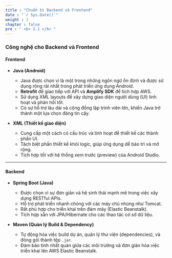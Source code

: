 ```yaml
---
title : "Chuẩn bị Backend và Frontend"
date : "`r Sys.Date()`"
weight : 1
chapter : false
pre : " <b> 2.1 </b> "
---
```


### Công nghệ cho Backend và Frontend

#### Frontend
- **Java (Android)**  
  - Java được chọn vì là một trong những ngôn ngữ ổn định và được sử dụng rộng rãi nhất trong phát triển ứng dụng Android.  
  - **Retrofit** để giao tiếp với API và **Amplify SDK** để tích hợp AWS.  
  - Sử dụng XML layouts để xây dựng giao diện người dùng (UI) linh hoạt và phản hồi tốt.  
  - Có sự hỗ trợ lâu dài và cộng đồng lập trình viên lớn, khiến Java trở thành một lựa chọn đáng tin cậy.  

- **XML (Thiết kế giao diện)**  
  - Cung cấp một cách có cấu trúc và linh hoạt để thiết kế các thành phần UI.  
  - Tách biệt phần thiết kế khỏi logic, giúp ứng dụng dễ bảo trì và mở rộng.  
  - Tích hợp tốt với hệ thống xem trước (preview) của Android Studio.  

---

#### Backend
- **Spring Boot (Java)**  
  - Được chọn vì sự đơn giản và hệ sinh thái mạnh mẽ trong việc xây dựng RESTful APIs.  
  - Hỗ trợ phát triển nhanh chóng với các máy chủ nhúng như Tomcat.  
  - Rất phù hợp cho triển khai trên đám mây (Elastic Beanstalk).  
  - Tích hợp sẵn với JPA/Hibernate cho các thao tác cơ sở dữ liệu.  

- **Maven (Quản lý Build & Dependency)**  
  - Tự động hóa việc build dự án, quản lý thư viện (dependencies), và đóng gói thành tệp `.jar`.  
  - Đảm bảo tính nhất quán giữa các môi trường và đơn giản hóa việc triển khai lên AWS Elastic Beanstalk.  
